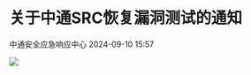 #  关于中通SRC恢复漏洞测试的通知   
 中通安全应急响应中心   2024-09-10 15:57  
  
![](https://mmbiz.qpic.cn/mmbiz_png/rw0ibKapR5356iarkAPpiatgLe3pzMP1ibZZTVNNNEg1T2GxI47DdboJreHT3CZF9yj7rvQ63IvVbgHgicramicNXMUg/640?wx_fmt=png&from=appmsg "")  
  
